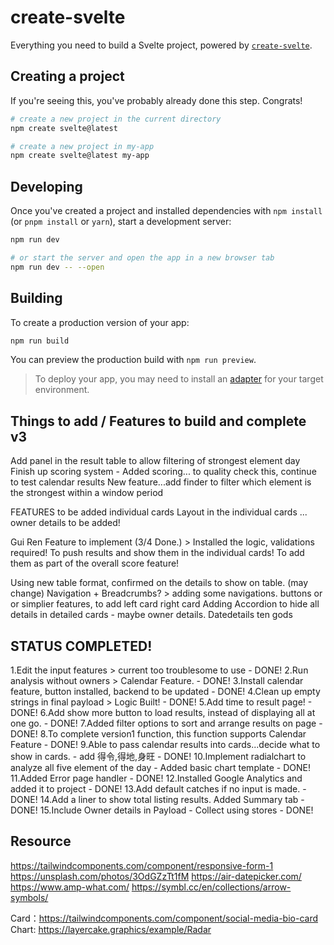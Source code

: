 # create-svelte

Everything you need to build a Svelte project, powered by [`create-svelte`](https://github.com/sveltejs/kit/tree/master/packages/create-svelte).

## Creating a project

If you're seeing this, you've probably already done this step. Congrats!

```bash
# create a new project in the current directory
npm create svelte@latest

# create a new project in my-app
npm create svelte@latest my-app
```

## Developing

Once you've created a project and installed dependencies with `npm install` (or `pnpm install` or `yarn`), start a development server:

```bash
npm run dev

# or start the server and open the app in a new browser tab
npm run dev -- --open
```

## Building

To create a production version of your app:

```bash
npm run build
```

You can preview the production build with `npm run preview`.

> To deploy your app, you may need to install an [adapter](https://kit.svelte.dev/docs/adapters) for your target environment.


## Things to add / Features to build and complete v3

Add panel in the result table to allow filtering of strongest element day
Finish up scoring system - Added scoring...  to quality check this, continue to test calendar results
New feature...add finder to filter which element is the strongest within a window period

FEATURES to be added individual cards 
Layout in the individual cards ... owner details to be added! 

Gui Ren Feature to implement (3/4 Done.)  > Installed the logic, validations required! 
To push results and show them in the individual cards! 
To add them as part of the overall score feature! 


Using new table format, confirmed on the details to show on table. (may change)
Navigation + Breadcrumbs?  > adding some navigations. buttons or or simplier features, to add left card right card 
Adding Accordion to hide all details in detailed cards - maybe owner details. Datedetails ten gods



## STATUS COMPLETED! 

1.Edit the input features > current too troublesome to use - DONE!
2.Run analysis without owners > Calendar Feature. - DONE! 
3.Install calendar feature, button installed, backend to be updated - DONE!
4.Clean up empty strings in final payload  > Logic Built! - DONE!
5.Add time to result page! - DONE! 
6.Add show more button to load results, instead of displaying all at one go.  - DONE! 
7.Added filter options to sort and arrange results on page - DONE! 
8.To complete version1 function, this function supports Calendar Feature - DONE!
9.Able to pass calendar results into cards...decide what to show in cards. - add  得令,得地,身旺  - DONE!
10.Implement radialchart to analyze all five element of the day - Added basic chart template - DONE!
11.Added Error page handler - DONE!
12.Installed Google Analytics and added it to project - DONE!
13.Add default catches if no input is made.  - DONE!
14.Add a liner to show total listing results. Added Summary tab - DONE!
15.Include Owner details in Payload - Collect using stores - DONE!


## Resource
https://tailwindcomponents.com/component/responsive-form-1
https://unsplash.com/photos/3OdGZzTt1fM
https://air-datepicker.com/
https://www.amp-what.com/
https://symbl.cc/en/collections/arrow-symbols/

Card：https://tailwindcomponents.com/component/social-media-bio-card
Chart: https://layercake.graphics/example/Radar
